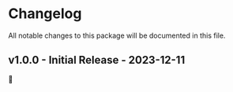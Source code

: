 # Changelog

All notable changes to this package will be documented in this file.

## v1.0.0 - Initial Release - 2023-12-11

🎉
